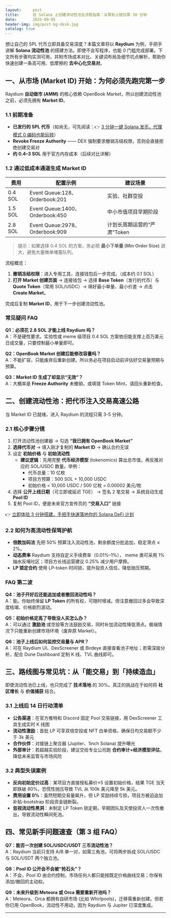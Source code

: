 ```yaml
---
layout:     post
title:      在 Solana 上创建流动性池全流程指南：从零到上链仅需 30 分钟
date:       2025-09-05
header-img: img/post-bg-desk.jpg
catalog: true
---
```


想让自己的 SPL 代币立即具备交易深度？本篇文章将以 **Raydium** 为例，手把手讲解 **Solana 流动性池** 的搭建方法。即使不会写程序，也能 0 门槛完成部署。下文所有步骤均实测可用，并附市场成本对比、关键词布局及细节坑点解析，帮助你快速创建一条高可用、低摩擦的 **去中心化交易对**。

## 一、从市场 (Market ID) 开始：为何必须先跑完第一步
Raydium **自动做市 (AMM)** 的核心依赖 OpenBook Market，所以创建流动性池之前，必须先拥有 **Market ID**。

### 1.1 前期准备
* **已发行的 SPL 代币**（如尚无，可先阅读：👉 [3 分钟一键 Solana 发币，代理模式 0 编码也能玩转](https://okxdog.com/)）
* **Revoke Freeze Authority** —— DEX 强制要求撤销冻结权限，否则会直接拒绝创建交易对
* **约 0.4–3 SOL** 用于官方内存成本（后续对比详解）

### 1.2 通过低成本通道生成 Market ID
| 费用 | 配置示例 | 建议场景 |
| --- | --- | --- |
| 0.4 SOL | Event Queue:128、Orderbook:201 | 实验、社群空投 |
| 1.5 SOL | Event Queue:1400、Orderbook:450 | 中小市值项目早期阶段 |
| 2.8 SOL | Event Queue:2978、Orderbook:909 | 计划长周期运营的“严肃”Token |

> 提示：如果选择 0.4 SOL 的方案，务必把 **最小下单量 (Min Order Size)** 调大，避免大量微单堵塞队列。

流程概览：
1. **撤销冻结权限**：进入专用工具，连接钱包后一步完成。（成本约 0.1 SOL）
2. **打开 Market 创建页面** → 连接钱包 → 选择 **Base Token**（发行的代币）与 **Quote Token**（常用 SOL/USDC）→ 填好最小单量、最小价差 → 点击 **Create Market**。

完成后复制 **Market ID**，用于下一步创建流动性池。

### 常见疑问 FAQ
**Q1：必须花 2.8 SOL 才能上线 Raydium 吗？**  
A：不是硬性要求。实验性或 meme 级项目 0.4 SOL 方案依旧能支撑上百万美元日成交量，只要控制最小单量即可。  

**Q2：OpenBook Market 创建后能修改容量吗？**  
A：不能扩容，只能废弃后重新创建。所以务必在项目启动前评估好交易量预期与预算。

**Q3：Market ID 生成了却显示“无效”？**  
A：大概率是 **Freeze Authority** 未撤销，或填错 Token Mint，请回头重新检查。

## 二、创建流动性池：把代币注入交易高速公路
当 Market ID 已就绪，进入 Raydium 的流程只需 3-5 分钟。

### 2.1 核心步骤分镜
1. 打开流动性池创建器 → 勾选 **“我已拥有 OpenBook Market”**  
2. **选择代币对** → 填入刚才复制的 **Market ID** → 确认合约无误  
3. 设定 **初始价格** 与 **初始流动性**  
   * **建议逻辑**：先用完整 **代币经济模型** (tokenomics) 算出总市值，再反推对应的 SOL/USDC 数量。举例：  
     - 代币总量：10 亿枚  
     - 项目方预算：500 SOL + 10,000 USDC  
     - 初始价格 = 10,000 USDC / 500 亿枚 = 0.00002 美元/枚  
4. 选择 **公开上线日期**（可立即或延迟 TGE） → 签名 2 笔交易 → 系统自动生成 **Pool ID**  
5. 复制 Pool ID，便是未来官方宣传页的 **“交易入口”** 链接

👉 [立即体验 3 分钟搭建，手把手快速落地你的 Solana DeFi 计划](https://okxdog.com/)

### 2.2 如何为高流动性保驾护航
* **倍数加码法** 先把 50% 预算注入流动性池，剩余额度分批追加，稳定滑点 ≤ 2%。
* **动态费率** Raydium 支持自定义手续费率（0.01%–1%）， meme 类可采用 1% 抽水反哺社区；项目方长线运营建议 0.25% 减少用户摩擦。
* **LP 锁定合约** 使用 LP-token 时间锁，提升投资人信任，降低抛压预期。

### FAQ 第二波
**Q4：池子开好后还能追加或者撤回流动性吗？**  
A：能。你始终保留 **LP Token** 的所有权，可随时增减。但注意撤回过多会导致深度枯竭、价格剧烈波动。  

**Q5：初始价格定高了导致没人买怎么办？**  
A：可以通过 **激励池** 或空投等方法鼓励交易，同时补加流动性降低滑点。极端情况下只能重新创建市场环境（废弃原 Market）。  

**Q6：池子上线后如何监控交易量与 APR？**  
A：可在 Raydium UI、DexScreener 或 Birdeye 直接查看池子地址；若需深层分析，配合 Dune Dashboard 定制 K 线、TVL 曲线即可。

## 三、路线图与常见坑：从「能交易」到「持续造血」
即使流动性池已上线，也只完成了 **技术落地** 的 30%。真正的挑战在于如何将 **社区增长** 与 **价值捕获** 结合。

### 3.1 上线后 14 日行动清单
* **公告渠道**：在官方推特和 Discord 固定 Pool 交易链接，用 DexScreener 工具生成实时 K 线图
* **流动性激励**：首批 LP 可享双倍空投或 NFT 白单资格，确保日均交易额不少于 3k 美元
* **合作伙伴**：对接链上聚合器 (Jupiter、1inch Solana) 提升曝光
* **外部审计**：若超越实验阶段，建议交给专业公司跑 **合约审计+经济模型评估**，降低未来监管与市场风险

### 3.2 典型失误案例
* **反向初始定价过高**：某项目方直接按私募价×5 设置初始价格，结果 TGE 当天即跌破 80%，恐慌性抛压导致 TVL 从 100k 美元降至 5k 美元。
* **费用设置 0%**：虽然短期交易量飙升，但 LP 奖励持续亏损，项目方被迫追加补贴-bootstrap 阶段资金链断裂。
* **忽视流动性黑洞**：未制定 LP Token 锁定期，早期团队及天使投资人一次性撤出，导致流动性瞬间死池。

## 四、常见新手问题速查（第 3 组 FAQ）
**Q7：能否一次创建 SOL/USDC/USDT 三币流动性池？**  
A：Raydium 当前只支持 A/B 单一对，如需三角池，可将两步拆成 SOL/USDC 与 SOL/USDT 两个独立池。  

**Q8：Pool ID 公开会不会被“抢石头”？**  
A：不会，Pool ID 由合约控制，市场任何人都只能按既定价格曲线交易；你保有添加/撤回的主动权。  

**Q9：未来升级到 Meteora 或 Orca 需要重新开池吗？**  
A：Meteora、Orca 都拥有自研市场 (比如 Whirlpools)，迁移需重新创建。但若你已用 OpenBook，流动性不用动，因为 Raydium 与 Jupiter 已深度集成。

---